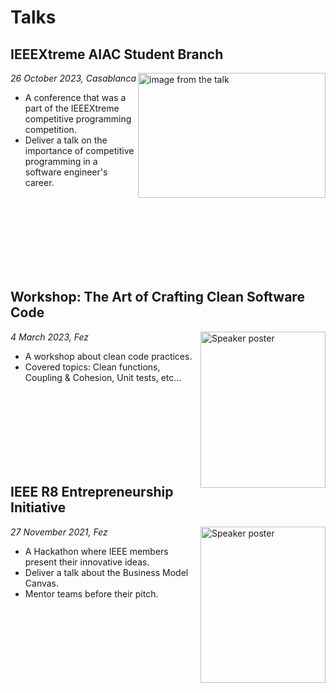 # Talks

<!--
-----------------
TEMPLATE
-----------------

## Event name

<img alt='Speaker poster' src="/assets/image.jpeg"
    width="200" height="250" align="right">

*Date, Place*

- Event Description.
- What I did.
-->

## IEEEXtreme AIAC Student Branch

<img alt='image from the talk' src="/portfolio/assets/ieeextreme_aiac_stb_2023.jpeg"
    width="300" height="200" align="right">

*26 October 2023, Casablanca*

- A conference that was a part of the IEEEXtreme competitive programming competition.
- Deliver a talk on the importance of competitive programming in a software engineer's career.

<br/>
<br/>
<br/>
<br/>
<br/>
<br/>
<br/>

## Workshop: The Art of Crafting Clean Software Code 

<img alt='Speaker poster' src="/portfolio/assets/clean_code_ieee_ensaf.jpeg"
    width="200" height="250" align="right">

*4 March 2023, Fez*

- A workshop about clean code practices.
- Covered topics: Clean functions, Coupling & Cohesion, Unit tests, etc...

<br/>
<br/>
<br/>
<br/>
<br/>
<br/>
<br/>

## IEEE R8 Entrepreneurship Initiative

<img alt='Speaker poster' src="/portfolio/assets/r8_initiative_2021.jpeg"
    width="200" height="250" align="right">

*27 November 2021, Fez*

- A Hackathon where IEEE members present their innovative ideas.
- Deliver a talk about the Business Model Canvas.
- Mentor teams before their pitch.

